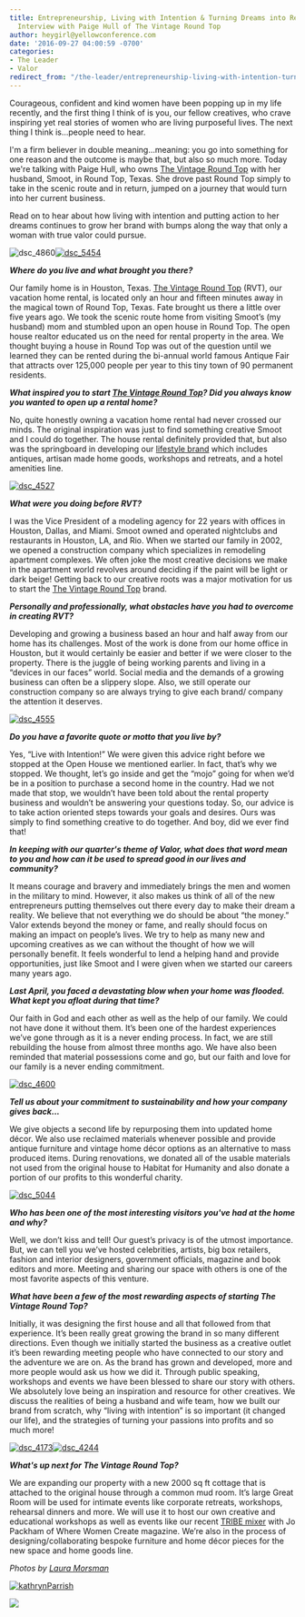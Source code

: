 ```yaml
---
title: Entrepreneurship, Living with Intention & Turning Dreams into Reality.  Our
  Interview with Paige Hull of The Vintage Round Top
author: heygirl@yellowconference.com
date: '2016-09-27 04:00:59 -0700'
categories:
- The Leader
- Valor
redirect_from: "/the-leader/entrepreneurship-living-with-intention-turning-dreams-into-reality-our-interview-with-paige-hull-of-the-vintage-roundtop/"
---
```


Courageous, confident and kind women have been popping up in my life recently, and the first thing I think of is you, our fellow creatives, who crave inspiring yet real stories of women who are living purposeful lives. The next thing I think is...people need to hear.

I'm a firm believer in double meaning...meaning: you go into something for one reason and the outcome is maybe that, but also so much more. Today we're talking with Paige Hull, who owns [The Vintage Round Top](http://www.thevintageroundtop.com/) with her husband, Smoot, in Round Top, Texas. She drove past Round Top simply to take in the scenic route and in return, jumped on a journey that would turn into her current business.

Read on to hear about how living with intention and putting action to her dreams continues to grow her brand with bumps along the way that only a woman with true valor could pursue.

![dsc_4860](https://s3.amazonaws.com/yellow-files/blog/2016/09/DSC_4860-1024x684.jpg)[![dsc_5454](https://s3.amazonaws.com/yellow-files/blog/2016/09/DSC_5454-1024x635.jpg)](https://s3.amazonaws.com/yellow-files/blog/2016/09/DSC_5454.jpg)

_**Where do you live and what brought you there?**_

Our family home is in Houston, Texas. [The Vintage Round Top](http://www.thevintageroundtop.com/) (RVT), our vacation home rental, is located only an hour and fifteen minutes away in the magical town of Round Top, Texas. Fate brought us there a little over five years ago. We took the scenic route home from visiting Smoot’s (my husband) mom and stumbled upon an open house in Round Top. The open house realtor educated us on the need for rental property in the area. We thought buying a house in Round Top was out of the question until we learned they can be rented during the bi-annual world famous Antique Fair that attracts over 125,000 people per year to this tiny town of 90 permanent residents.

_**What inspired you to start [The Vintage Round Top](http://www.thevintageroundtop.com/)? Did you always know you wanted to open up a rental home?**_

No, quite honestly owning a vacation home rental had never crossed our minds. The original inspiration was just to find something creative Smoot and I could do together. The house rental definitely provided that, but also was the springboard in developing our [lifestyle brand](http://www.thevintageroundtop.com/shoprtv/) which includes antiques, artisan made home goods, workshops and retreats, and a hotel amenities line.

[![dsc_4527](https://s3.amazonaws.com/yellow-files/blog/2016/09/DSC_4527.jpg)](https://s3.amazonaws.com/yellow-files/blog/2016/09/DSC_4527.jpg)

_**What were you doing before RVT?**_

I was the Vice President of a modeling agency for 22 years with offices in Houston, Dallas, and Miami. Smoot owned and operated nightclubs and restaurants in Houston, LA, and Rio. When we started our family in 2002, we opened a construction company which specializes in remodeling apartment complexes. We often joke the most creative decisions we make in the apartment world revolves around deciding if the paint will be light or dark beige! Getting back to our creative roots was a major motivation for us to start the [The Vintage Round Top](http://www.thevintageroundtop.com/) brand.

_**Personally and professionally, what obstacles have you had to overcome in creating RVT?**_

Developing and growing a business based an hour and half away from our home has its challenges. Most of the work is done from our home office in Houston, but it would certainly be easier and better if we were closer to the property. There is the juggle of being working parents and living in a “devices in our faces” world. Social media and the demands of a growing business can often be a slippery slope. Also, we still operate our construction company so are always trying to give each brand/ company the attention it deserves.

[![dsc_4555](https://s3.amazonaws.com/yellow-files/blog/2016/09/DSC_4555.jpg)](https://s3.amazonaws.com/yellow-files/blog/2016/09/DSC_4555.jpg)

_**Do you have a favorite quote or motto that you live by?**_

Yes, “Live with Intention!” We were given this advice right before we stopped at the Open House we mentioned earlier. In fact, that’s why we stopped. We thought, let’s go inside and get the “mojo” going for when we’d be in a position to purchase a second home in the country. Had we not made that stop, we wouldn’t have been told about the rental property business and wouldn’t be answering your questions today. So, our advice is to take action oriented steps towards your goals and desires. Ours was simply to find something creative to do together. And boy, did we ever find that!

_**In keeping with our quarter's theme of Valor, what does that word mean to you and how can it be used to spread good in our lives and community?**_

It means courage and bravery and immediately brings the men and women in the military to mind. However, it also makes us think of all of the new entrepreneurs putting themselves out there every day to make their dream a reality. We believe that not everything we do should be about “the money.” Valor extends beyond the money or fame, and really should focus on making an impact on people’s lives. We try to help as many new and upcoming creatives as we can without the thought of how we will personally benefit. It feels wonderful to lend a helping hand and provide opportunities, just like Smoot and I were given when we started our careers many years ago.

_**Last April, you faced a devastating blow when your home was flooded. What kept you afloat during that time?**_

Our faith in God and each other as well as the help of our family. We could not have done it without them. It’s been one of the hardest experiences we’ve gone through as it is a never ending process. In fact, we are still rebuilding the house from almost three months ago. We have also been reminded that material possessions come and go, but our faith and love for our family is a never ending commitment.

[![dsc_4600](https://s3.amazonaws.com/yellow-files/blog/2016/09/DSC_4600.jpg)](https://s3.amazonaws.com/yellow-files/blog/2016/09/DSC_4600.jpg)

_**Tell us about your commitment to sustainability and how your company gives back...**_

We give objects a second life by repurposing them into updated home décor. We also use reclaimed materials whenever possible and provide antique furniture and vintage home décor options as an alternative to mass produced items. During renovations, we donated all of the usable materials not used from the original house to Habitat for Humanity and also donate a portion of our profits to this wonderful charity.

[![dsc_5044](https://s3.amazonaws.com/yellow-files/blog/2016/09/DSC_5044.jpg)](https://s3.amazonaws.com/yellow-files/blog/2016/09/DSC_5044.jpg)

_**Who has been one of the most interesting visitors you've had at the home and why?**_

Well, we don’t kiss and tell! Our guest’s privacy is of the utmost importance. But, we can tell you we’ve hosted celebrities, artists, big box retailers, fashion and interior designers, government officials, magazine and book editors and more. Meeting and sharing our space with others is one of the most favorite aspects of this venture.

_**What have been a few of the most rewarding aspects of starting The Vintage Round Top?**_

Initially, it was designing the first house and all that followed from that experience. It’s been really great growing the brand in so many different directions. Even though we initially started the business as a creative outlet it’s been rewarding meeting people who have connected to our story and the adventure we are on. As the brand has grown and developed, more and more people would ask us how we did it. Through public speaking, workshops and events we have been blessed to share our story with others. We absolutely love being an inspiration and resource for other creatives. We discuss the realities of being a husband and wife team, how we built our brand from scratch, why “living with intention” is so important (it changed our life), and the strategies of turning your passions into profits and so much more!

[![dsc_4173](https://s3.amazonaws.com/yellow-files/blog/2016/09/DSC_4173.jpg)](https://s3.amazonaws.com/yellow-files/blog/2016/09/DSC_4173.jpg)[![dsc_4244](https://s3.amazonaws.com/yellow-files/blog/2016/09/DSC_4244.jpg)](https://s3.amazonaws.com/yellow-files/blog/2016/09/DSC_4244.jpg)

_**What's up next for The Vintage Round Top?**_

We are expanding our property with a new 2000 sq ft cottage that is attached to the original house through a common mud room. It’s large Great Room will be used for intimate events like corporate retreats, workshops, rehearsal dinners and more. We will use it to host our own creative and educational workshops as well as events like our recent [TRIBE mixer](http://www.thevintageroundtop.com/blog/category/tribe-meet-the-makers) with Jo Packham of Where Women Create magazine. We’re also in the process of designing/collaborating bespoke furniture and home décor pieces for the new space and home goods line.

_Photos by [Laura Morsman](http://lauramorsmanphotography.com/)_

[![kathrynParrish](https://s3.amazonaws.com/yellow-files/blog/2016/05/kathrynParrish.jpg)](https://www.instagram.com/kathryn_parrish/)

[![](https://lh3.googleusercontent.com/PLgiNHFRVmFsLP41efysqdUJ9SZ-AcJD3c5aX2chYUhgBTYI52sHFjId--lSB85ZE8liKk_tGGuQ32hJHUmjbw=s0)](https://yellowcollective.leadpages.co/leadbox/14275ef73f72a2%3A17a2246bc746dc/5739407210446848/)
